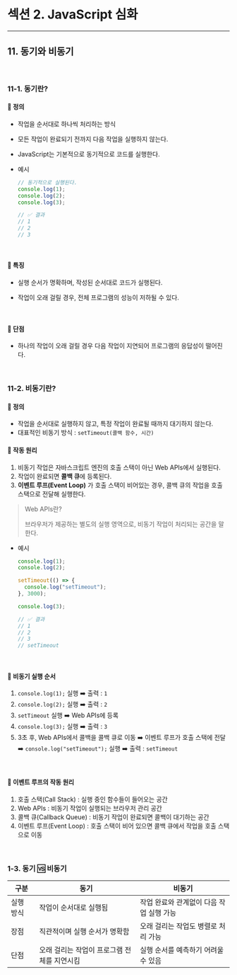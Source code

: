 # 섹션 2. JavaScript 심화

---

## 11. 동기와 비동기

<br>

### 11-1. 동기란?

#### 📌 정의

- 작업을 순서대로 하나씩 처리하는 방식
- 모든 작업이 완료되기 전까지 다음 작업을 실행하지 않는다.
- JavaScript는 기본적으로 동기적으로 코드를 실행한다.
- 예시

  ```javascript
  // 동기적으로 실행된다.
  console.log(1);
  console.log(2);
  console.log(3);

  // ✅ 결과
  // 1
  // 2
  // 3
  ```

<br>

#### 📌 특징

- 실행 순서가 명확하며, 작성된 순서대로 코드가 실행된다.
- 작업이 오래 걸릴 경우, 전체 프로그램의 성능이 저하될 수 있다.

  <br>

#### 📌 단점

- 하나의 작업이 오래 걸릴 경우 다음 작업이 지연되어 프로그램의 응답성이 떨어진다.

<br>

### 11-2. 비동기란?

#### 📌 정의

- 작업을 순서대로 실행하지 않고, 특정 작업이 완료될 때까지 대기하지 않는다.
- 대표적인 비동기 방식 : `setTimeout(콜백 함수, 시간)`

#### 📌 작동 원리

1. 비동기 작업은 자바스크립트 엔진의 호출 스택이 아닌 Web APIs에서 실행된다.
2. 작업이 완료되면 **콜백 큐**에 등록된다.
3. **이벤트 루프(Event Loop)** 가 호출 스택이 비어있는 경우, 콜백 큐의 작업을 호출 스택으로 전달해 실행한다.

> Web APIs란?
>
> 브라우저가 제공하는 별도의 실행 영역으로, 비동기 작업이 처리되는 공간을 말한다.

- 예시

  ```javascript
  console.log(1);
  console.log(2);

  setTimeout(() => {
    console.log("setTimeout");
  }, 3000);

  console.log(3);

  // ✅ 결과
  // 1
  // 2
  // 3
  // setTimeout
  ```

<br>

#### 📌 비동기 실행 순서

1. `console.log(1);` 실행 ➡️ 출력 : `1`
2. `console.log(2);` 실행 ➡️ 출력 : `2`
3. `setTimeout` 실행 ➡️ Web APIs에 등록
4. `console.log(3);` 실행 ➡️ 출력 : `3`
5. 3초 후, Web APIs에서 콜백을 콜백 큐로 이동 ➡️ 이벤트 루프가 호출 스택에 전달
   ➡️ `console.log("setTimeout");` 실행 ➡️ 출력 : `setTimeout`

<br>

#### 📌 이벤트 루프의 작동 원리

1. 호출 스택(Call Stack) : 실행 중인 함수들이 들어오는 공간
2. Web APIs : 비동기 작업이 실행되는 브라우저 관리 공간
3. 콜백 큐(Callback Queue) : 비동기 작업이 완료되면 콜백이 대기하는 공간
4. 이벤트 루프(Event Loop) : 호출 스택이 비어 있으면 콜백 큐에서 작업을 호출 스택으로 이동

<br>

### 1-3. 동기 🆚 비동기

| 구분      | 동기                                        | 비동기                                   |
| --------- | ------------------------------------------- | ---------------------------------------- |
| 실행 방식 | 작업이 순서대로 실행됨                      | 작업 완료와 관계없이 다음 작업 실행 가능 |
| 장점      | 직관적이며 실행 순서가 명확함               | 오래 걸리는 작업도 병렬로 처리 가능      |
| 단점      | 오래 걸리는 작업이 프로그램 전체를 지연시킴 | 실행 순서를 예측하기 어려울 수 있음      |

<br>
